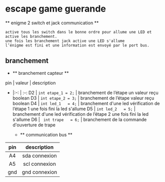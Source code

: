 # escape game guerande
  ** enigme 2 switch et jack communication **

    active tous les switch dans le bonne ordre pour allume une LED et active les branchement.
    une fois les branchement jack active une LED s'allume
    l’énigme est fini et une information est envoyé par le port bus.


##  branchement

  + ** branchement capteur **

pin | valeur  | description
- |:-: | :-:
D2 | ``` int etape_1 = 2; ``` | branchement de l’étape un valeur reçu boolean
D3 | ``` int etape_2 = 3; ``` | branchement de l’étape valeur reçu boolean
D4 | ``` int led_1   = 4; ``` | branchement d'une led vérification de l’étape 1 une fois fini la led s'allume
D5 | ``` int led_2   = 5; ``` | branchement d'une led vérification de l’étape 2 une fois fini la led s'allume
D6 | ```  int trape   = 6; ``` |  branchement de la commande d'ouverture de trape 


  + ** communication bus **

pin | description
:-: |:-:
A4 | sda connexion
A5 | scl connexion
gnd | gnd connexion
